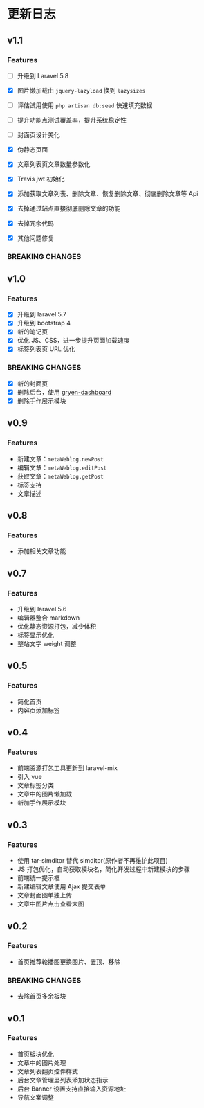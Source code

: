 # 更新日志

## v1.1

### Features

* [ ] 升级到 Laravel 5.8
* [x] 图片懒加载由 `jquery-lazyload` 换到 `lazysizes`
* [ ] 评估试用使用 `php artisan db:seed` 快速填充数据
* [ ] 提升功能点测试覆盖率，提升系统稳定性
* [ ] 封面页设计美化
* [x] 伪静态页面
* [x] 文章列表页文章数量参数化
* [x] Travis jwt 初始化
* [x] 添加获取文章列表、删除文章、恢复删除文章、彻底删除文章等 Api
* [x] 去掉通过站点直接彻底删除文章的功能
* [x] 去掉冗余代码
* [x] 其他问题修复


### BREAKING CHANGES

## v1.0

### Features

* [x] 升级到 laravel 5.7
* [x] 升级到 bootstrap 4
* [x] 新的笔记页
* [x] 优化 JS、CSS，进一步提升页面加载速度
* [x] 标签列表页 URL 优化

### BREAKING CHANGES

* [x] 新的封面页
* [x] 删除后台，使用 [gryen-dashboard](https://github.com/itargaryen/gryen-dashboard)
* [x] 删除手作展示模块

## v0.9

### Features

* 新建文章：`metaWeblog.newPost`
* 编辑文章：`metaWeblog.editPost`
* 获取文章：`metaWeblog.getPost`
* 标签支持
* 文章描述

## v0.8

### Features

* 添加相关文章功能

## v0.7

### Features

* 升级到 laravel 5.6
* 编辑器整合 markdown
* 优化静态资源打包，减少体积
* 标签显示优化
* 整站文字 weight 调整

## v0.5

### Features

* 简化首页
* 内容页添加标签

## v0.4

### Features

* 前端资源打包工具更新到 laravel-mix
* 引入 vue
* 文章标签分类
* 文章中的图片懒加载
* 新加手作展示模块

## v0.3

### Features

* 使用 tar-simditor 替代 simditor(原作者不再维护此项目)
* JS 打包优化，自动获取模块名，简化开发过程中新建模块的步骤
* 前端统一提示框
* 新建编辑文章使用 Ajax 提交表单
* 文章封面图单独上传
* 文章中图片点击查看大图

## v0.2

### Features

* 首页推荐轮播图更换图片、置顶、移除

### BREAKING CHANGES

* 去除首页多余板块

## v0.1

### Features

* 首页板块优化
* 文章中的图片处理
* 文章列表翻页控件样式
* 后台文章管理里列表添加状态指示
* 后台 Banner 设置支持直接输入资源地址
* 导航文案调整
